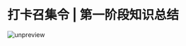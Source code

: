 # 打卡召集令 \| 第一阶段知识总结

![unpreview](<https://static001.geekbang.org/resource/image/84/8f/84645c7329fe66d311e4ae4c4920618f.jpg>)

<!-- [[[read_end]]] -->

